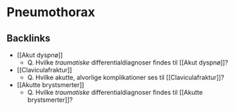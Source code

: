 # Pneumothorax
## Backlinks
* [[Akut dyspnø]]
	* Q. Hvilke *traumatiske* differentialdiagnoser findes til [[Akut dyspnø]]?
* [[Claviculafraktur]]
	* Q. Hvilke akutte, alvorlige komplikationer ses til [[Claviculafraktur]]?
* [[Akutte brystsmerter]]
	* Q. Hvilke *traumatiske* differentialdiagnoser findes til [[Akutte brystsmerter]]?

<!-- #anki/deck/Medicine #anki/tag/med/Lung medicine# #anki/tag/med/Cardiology -->

<!-- {BearID:02B7E371-F36D-41D9-B080-5CB58558471B-62757-00006B9A4DA1B4AC} -->
